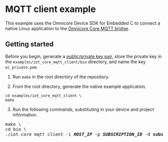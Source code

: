 # MQTT client example

This example uses the Omnicore Device SDK for Embedded C to connect a native Linux application to the [Omnicore Core MQTT bridge](https://docs.omnicore.cloud.korewireless.com/docs/Guides/Connect/MQTT%20Device).

## Getting started

Before you begin, generate a [public/private key pair](https://docs.omnicore.cloud.korewireless.com/docs/Guides/Connect/Managing%20Credentials/create-key-pairs), store the private key in the `examples/iot_core_mqtt_client/bin` directory, and name the key `ec_private.pem`.

1. Run `make` in the root directory of the repository.

2. From the root directory, generate the native example application.

```
cd examples/iot_core_mqtt_client \
make
```

3. Run the following commands, substituting in your device and project information.

<pre>
make \
cd bin \
./iot_core_mqtt_client -i <i><b>HOST_IP</b></i> -p <i><b>SUBSCRIPTION_ID</b></i> -d <b>subscriptions/<i><b>SUBSCRIPTION_ID</b><b></i>/registries/<i><b>REGISTRY_ID</b></i>/devices/<i><b>DEVICE_ID</b></i> -t /devices/<i><b>DEVICE_ID</b></i>/state
</pre>
